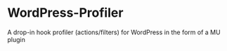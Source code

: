 # WordPress-Profiler
A drop-in hook profiler (actions/filters) for WordPress in the form of a MU plugin

